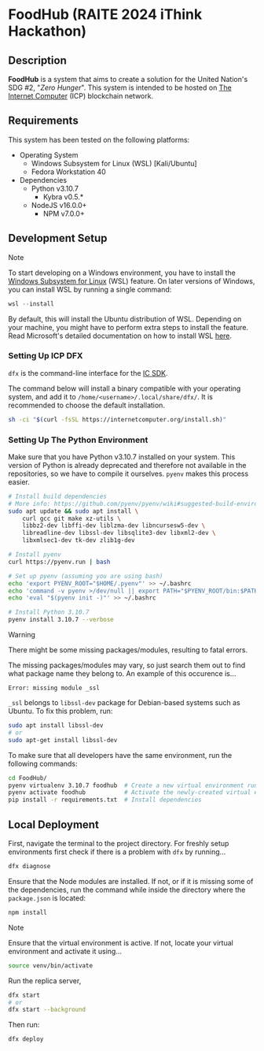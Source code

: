 # FoodHub (RAITE 2024 iThink Hackathon)

## Description

**FoodHub** is a system that aims to create a solution for the United Nation's
SDG #2, "_Zero Hunger_". This system is intended to be hosted on
[The Internet Computer](https://internetcomputer.org/) (ICP) blockchain network.

## Requirements

This system has been tested on the following platforms:

- Operating System
  - Windows Subsystem for Linux (WSL) [Kali/Ubuntu]
  - Fedora Workstation 40
- Dependencies
  - Python v3.10.7
    - Kybra v0.5.\*
  - NodeJS v16.0.0+
    - NPM v7.0.0+

## Development Setup

> [!NOTE]
>
> To start developing on a Windows environment, you have to install the
> [Windows Subsystem for Linux](https://learn.microsoft.com/en-us/windows/wsl/about)
> (WSL) feature. On later versions of Windows, you can install WSL by
> running a single command:
>
> ```powershell
> wsl --install
> ```
>
> By default, this will install the Ubuntu distribution of WSL. Depending
> on your machine, you might have to perform extra steps to install the
> feature. Read Microsoft's detailed documentation on how to install WSL [here](https://learn.microsoft.com/en-us/windows/wsl/install).

### Setting Up ICP DFX

`dfx` is the command-line interface for the [IC SDK](https://wiki.internetcomputer.org/wiki/Main_Page).

The command below will install a binary compatible with your operating system,
and add it to `/home/<username>/.local/share/dfx/`. It is recommended to
choose the default installation.

```bash
sh -ci "$(curl -fsSL https://internetcomputer.org/install.sh)"
```

### Setting Up The Python Environment

Make sure that you have Python v3.10.7 installed on your system. This version of
Python is already deprecated and therefore not available in the repositories,
so we have to compile it ourselves. `pyenv` makes this process easier.

```bash
# Install build dependencies
# More info: https://github.com/pyenv/pyenv/wiki#suggested-build-environment
sudo apt update && sudo apt install \
    curl gcc git make xz-utils \
    libbz2-dev libffi-dev liblzma-dev libncursesw5-dev \
    libreadline-dev libssl-dev libsqlite3-dev libxml2-dev \
    libxmlsec1-dev tk-dev zlib1g-dev

# Install pyenv
curl https://pyenv.run | bash

# Set up pyenv (assuming you are using bash)
echo 'export PYENV_ROOT="$HOME/.pyenv"' >> ~/.bashrc
echo 'command -v pyenv >/dev/null || export PATH="$PYENV_ROOT/bin:$PATH"' >> ~/.bashrc
echo 'eval "$(pyenv init -)"' >> ~/.bashrc

# Install Python 3.10.7
pyenv install 3.10.7 --verbose
```

> [!WARNING]
>
> There might be some missing packages/modules, resulting to fatal errors.
>
> The missing packages/modules may vary, so just search them out to find
> what package name they belong to. An example of this occurence is...
>
> ```text
> Error: missing module _ssl
> ```
>
> `_ssl` belongs to `libssl-dev` package for Debian-based systems such as
> Ubuntu. To fix this problem, run:
>
> ```bash
> sudo apt install libssl-dev
> # or
> sudo apt-get install libssl-dev
> ```

To make sure that all developers have the same environment, run the following commands:

```bash
cd FoodHub/
pyenv virtualenv 3.10.7 foodhub  # Create a new virtual environment running v3.10.7
pyenv activate foodhub           # Activate the newly-created virtual environment
pip install -r requirements.txt  # Install dependencies
```

## Local Deployment

First, navigate the terminal to the project directory. For freshly
setup environments first check if there is a problem with `dfx` by running...

```bash
dfx diagnose
```

Ensure that the Node modules are installed. If not, or if it is missing some
of the dependencies, run the command while inside the directory where the
`package.json` is located:

```bash
npm install
```

> [!NOTE]
> Ensure that the virtual environment is active.
> If not, locate your virtual environment and activate it using...
>
> ```bash
> source venv/bin/activate
> ```

Run the replica server,

```bash
dfx start
# or
dfx start --background
```

Then run:

```bash
dfx deploy
```
